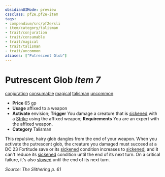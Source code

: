 ```yaml
---
obsidianUIMode: preview
cssclass: pf2e,pf2e-item
tags:
- compendium/src/pf2e/sli
- item/category/talisman
- trait/conjuration
- trait/consumable
- trait/magical
- trait/talisman
- trait/uncommon
aliases: ["Putrescent Glob"]
---
```

# Putrescent Glob *Item 7*  
[conjuration](../../../Rules/traits/conjuration.md)  [consumable](../../../Rules/traits/consumable.md)  [magical](../../../Rules/traits/magical.md)  [talisman](../../../Rules/traits/talisman.md)  [uncommon](../../../Rules/traits/uncommon.md)  

- **Price** 65 gp
- **Usage** affixed to a weapon
- **Activate** envision; **Trigger** You damage a creature that is [sickened](../../../Rules/conditions.md#Sickened) with a [Strike](../../../Rules/actions/strike.md) using the affixed weapon; **Requirements** You are an expert with the affixed weapon.
- **Category** Talisman

This repulsive, hairy glob dangles from the end of your weapon. When you activate the putrescent glob, the creature you damaged must succeed at a DC 23 Fortitude save or its [sickened](../../../Rules/conditions.md#Sickened) condition increases to [sickened](../../../Rules/conditions.md#Sickened), and it can't reduce its [sickened](../../../Rules/conditions.md#Sickened) condition until the end of its next turn. On a critical failure, it's also [slowed](../../../Rules/conditions.md#Slowed) until the end of its next turn.

*Source: The Slithering p. 61*